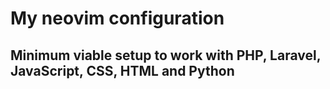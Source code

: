 # My neovim configuration
## Minimum viable setup to work with PHP, Laravel, JavaScript, CSS, HTML and Python
